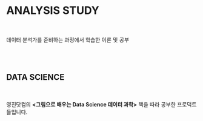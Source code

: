 # ANALYSIS STUDY

<br>

데이터 분석가를 준비하는 과정에서 학습한 이론 및 공부 

<br>

<br>

## DATA SCIENCE

<br>

영진닷컴의 **<그림으로 배우는 Data Science 데이터 과학>** 책을 따라 공부한 프로덕트들입니다.

<br>

